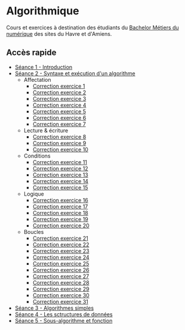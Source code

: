 # Algorithmique

Cours et exercices à destination des étudiants du [Bachelor Métiers du numérique](https://lamanu.fr/bachelor-metiers-du-numerique/) des sites du Havre et d'Amiens.

## Accès rapide
* [Séance 1 - Introduction](https://github.com/CamilleSimon/algorithmique/blob/main/cours/Algorithmique-Seance1.pdf)
* [Séance 2 - Syntaxe et exécution d'un algorithme](https://github.com/CamilleSimon/algorithmique/blob/main/cours/Algorithmique-Seance2.pdf)
    * Affectation
        * [Correction exercice 1](https://github.com/CamilleSimon/algorithmique/blob/main/exercices-seance2/affectation/exercice1.md)
        * [Correction exercice 2](https://github.com/CamilleSimon/algorithmique/blob/main/exercices-seance2/affectation/exercice2.md)
        * [Correction exercice 3](https://github.com/CamilleSimon/algorithmique/blob/main/exercices-seance2/affectation/exercice3.md)
        * [Correction exercice 4](https://github.com/CamilleSimon/algorithmique/blob/main/exercices-seance2/affectation/exercice4.md)
        * [Correction exercice 5](https://github.com/CamilleSimon/algorithmique/blob/main/exercices-seance2/affectation/exercice5.md)
        * [Correction exercice 6](https://github.com/CamilleSimon/algorithmique/blob/main/exercices-seance2/affectation/exercice6.md)
        * [Correction exercice 7](https://github.com/CamilleSimon/algorithmique/blob/main/exercices-seance2/affectation/exercice7.md)
    * Lecture & écriture
        * [Correction exercice 8](https://github.com/CamilleSimon/algorithmique/blob/main/exercices-seance2/lectureEcriture/exercice8.md)
        * [Correction exercice 9](https://github.com/CamilleSimon/algorithmique/blob/main/exercices-seance2/lectureEcriture/exercice9.md)
        * [Correction exercice 10](https://github.com/CamilleSimon/algorithmique/blob/main/exercices-seance2/lectureEcriture/exercice10.md)
    * Conditions
        * [Correction exercice 11](https://github.com/CamilleSimon/algorithmique/blob/main/exercices-seance2/conditions/exercice11.md)
        * [Correction exercice 12](https://github.com/CamilleSimon/algorithmique/blob/main/exercices-seance2/conditions/exercice12.md)
        * [Correction exercice 13](https://github.com/CamilleSimon/algorithmique/blob/main/exercices-seance2/conditions/exercice13.md)
        * [Correction exercice 14](https://github.com/CamilleSimon/algorithmique/blob/main/exercices-seance2/conditions/exercice14.md)
        * [Correction exercice 15](https://github.com/CamilleSimon/algorithmique/blob/main/exercices-seance2/conditions/exercice15.md)
    * Logique
        * [Correction exercice 16](https://github.com/CamilleSimon/algorithmique/blob/main/exercices-seance2/logique/exercice16.md)
        * [Correction exercice 17](https://github.com/CamilleSimon/algorithmique/blob/main/exercices-seance2/logique/exercice17.md)
        * [Correction exercice 18](https://github.com/CamilleSimon/algorithmique/blob/main/exercices-seance2/logique/exercice18.md)
        * [Correction exercice 19](https://github.com/CamilleSimon/algorithmique/blob/main/exercices-seance2/logique/exercice19.md)
        * [Correction exercice 20](https://github.com/CamilleSimon/algorithmique/blob/main/exercices-seance2/logique/exercice20.md)
    * Boucles
        * [Correction exercice 21](https://github.com/CamilleSimon/algorithmique/blob/main/exercices-seance2/boucles/exercice21.md)
        * [Correction exercice 22](https://github.com/CamilleSimon/algorithmique/blob/main/exercices-seance2/boucles/exercice22.md)
        * [Correction exercice 23](https://github.com/CamilleSimon/algorithmique/blob/main/exercices-seance2/boucles/exercice23.md)
        * [Correction exercice 24](https://github.com/CamilleSimon/algorithmique/blob/main/exercices-seance2/boucles/exercice24.md)
        * [Correction exercice 25](https://github.com/CamilleSimon/algorithmique/blob/main/exercices-seance2/boucles/exercice25.md)
        * [Correction exercice 26](https://github.com/CamilleSimon/algorithmique/blob/main/exercices-seance2/boucles/exercice26.md)
        * [Correction exercice 27](https://github.com/CamilleSimon/algorithmique/blob/main/exercices-seance2/boucles/exercice27.md)
        * [Correction exercice 28](https://github.com/CamilleSimon/algorithmique/blob/main/exercices-seance2/boucles/exercice28.md)
        * [Correction exercice 29](https://github.com/CamilleSimon/algorithmique/blob/main/exercices-seance2/boucles/exercice29.md)
        * [Correction exercice 30](https://github.com/CamilleSimon/algorithmique/blob/main/exercices-seance2/boucles/exercice30.md)
        * [Correction exercice 31](https://github.com/CamilleSimon/algorithmique/blob/main/exercices-seance2/boucles/exercice31.md)
* [Séance 3 - Algorithmes simples](https://github.com/CamilleSimon/algorithmique/blob/main/cours/Algorithmique-Seance3.pdf)
* [Séance 4 - Les sctructures de données](https://github.com/CamilleSimon/algorithmique/blob/main/cours/Algorithmique-Seance4.pdf)
* [Séance 5 - Sous-algorithme et fonction](https://github.com/CamilleSimon/algorithmique/blob/main/cours/Algorithmique-Seance5.pdf)
